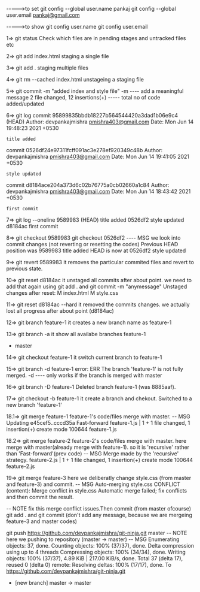 <!-- NOTE  git config-->

----->to set
git config --global user.name pankaj
git config --global user.email pankaj@gmail.com

----->to show
git config user.name
git config user.email

1=> git status
Check which files are in pending stages and untracked files etc

<!-- Normally 3 steps of file MSG  MODIFIED STAGING COMMITTED -->

2=> git add index.html
staging a single file

3=> git add .
staging multiple files

4=> git rm --cached index.html
unstageing a staging file

5=> git commit -m "added index and style file"
-m ---- add a meaningful message
2 file changed, 12 insertions(+) ----- total no of code added/updated

<!-- NOTE log (NORMAL AND CONDENSED) -->

6=> git log
commit 95899835bbdb18227b564544420a3dad1b06e9c4 (HEAD)
Author: devpankajmishra <pmishra403@gmail.com>
Date: Mon Jun 14 19:48:23 2021 +0530

    title added

commit 0526df24e97311fcff091ac3e278ef920349c48b
Author: devpankajmishra <pmishra403@gmail.com>
Date: Mon Jun 14 19:41:05 2021 +0530

    style updated

commit d8184ace204a373d6c02b76775a0cb02660a1c84
Author: devpankajmishra <pmishra403@gmail.com>
Date: Mon Jun 14 18:43:42 2021 +0530

    first commit

7=> git log --oneline
9589983 (HEAD) title added
0526df2 style updated
d8184ac first commit

<!-- NOTE  Revert stages/commits -->

8=> git checkout 9589983
git checkout 0526df2
---- MSG we look into commit changes (not reverting or resetting the codes)
Previous HEAD position was 9589983 title added
HEAD is now at 0526df2 style updated

9=> git revert 9589983
it removes the particular commited files and revert to previous state.

10=> git reset d8184ac
it unstaged all commits after about point. we need to add that again using git add . and git commit -m "anymessage"
Unstaged changes after reset:
M index.html
M style.css

11=> git reset d8184ac --hard
it removed the commits changes. we actually lost all progress after about point (d8184ac)

<!-- NOTE  create Brances and merge with master branch  -->

12=> git branch feature-1
it creates a new branch name as feature-1

13=> git branch -a
it show all availabe branches
feature-1

- master

14=> git checkout feature-1
it switch current branch to feature-1

<!-- NOTE  we MERGE or DELETE branches from only master* branch -->

15=> git branch -d feature-1
error: ERR The branch 'feature-1' is not fully merged.
-d ---- only works if the branch is merged with master

16=> git branch -D feature-1
Deleted branch feature-1 (was 8885aaf).

17=> git checkout -b feature-1
it create a branch and chekout.
Switched to a new branch 'feature-1'

18.1=> git merge feature-1
feature-1's code/files merge with master.
-- MSG Updating e45cef5..cccd35a
Fast-forward
feature-1.js | 1 +
1 file changed, 1 insertion(+)
create mode 100644 feature-1.js

18.2=> git merge feature-2
feature-2's code/files merge with master.
here merge with master(already merge with feature-1). so it is 'recursive' rather than 'Fast-forward'(prev code)
-- MSG Merge made by the 'recursive' strategy.
feature-2.js | 1 +
1 file changed, 1 insertion(+)
create mode 100644 feature-2.js

19=> git merge feature-3
here we deliberatly change style.css (from master and feature-3) and commit.
-- MSG Auto-merging style.css
CONFLICT (content): Merge conflict in style.css
Automatic merge failed; fix conflicts and then commit the result.

-- NOTE fix this merge conflict issues.Then commit (from master ofcourse)
git add . and git commit (don't add any message, because we are mergeing feature-3 and master codes)

<!-- PART GITHUB (Remote git) -->

git push https://github.com/devpankajmishra/git-ninja.git master
-- NOTE here we pushing to repository (master -> master)
-- MSG Enumerating objects: 37, done.
Counting objects: 100% (37/37), done.
Delta compression using up to 4 threads
Compressing objects: 100% (34/34), done.
Writing objects: 100% (37/37), 4.89 KiB | 217.00 KiB/s, done.
Total 37 (delta 17), reused 0 (delta 0)
remote: Resolving deltas: 100% (17/17), done.
To https://github.com/devpankajmishra/git-ninja.git

- [new branch] master -> master
